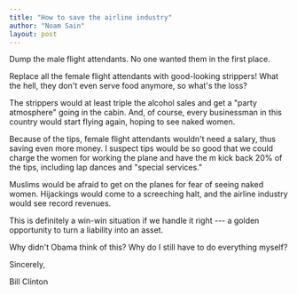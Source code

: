 ```yaml
---
title: "How to save the airline industry"
author: "Noam Sain"
layout: post
---
```


Dump the male flight attendants. No one wanted them in the first place.

Replace all the female flight attendants with good-looking strippers! What the hell, they don't even serve food anymore, so what's the loss?

The strippers would at least triple the alcohol sales and get a "party atmosphere" going in the cabin. And, of course, every businessman in this country would start flying again, hoping to see naked women.

Because of the tips, female flight attendants wouldn't need a salary, thus saving even more money. I suspect tips would be so good that we could charge the women for working the plane and have the m kick back 20% of the tips, including lap dances and "special services."

Muslims would be afraid to get on the planes for fear of seeing naked women. Hijackings would come to a screeching halt, and the airline industry would see record revenues.

This is definitely a win-win situation if we handle it right --- a golden opportunity to turn a liability into an asset.

Why didn't Obama think of this? Why do I still have to do everything myself?

Sincerely,

Bill Clinton
